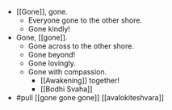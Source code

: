 - [[Gone]], gone.
	- Everyone gone to the other shore.
  - Gone kindly!
- Gone, [[gone]].
	- Gone across to the other shore.
	- Gone beyond!
  - Gone lovingly.
  - Gone with compassion.
	- [[Awakening]] together!
    - [[Bodhi Svaha]]
- #pull [[gone gone gone]] [[avalokiteshvara]]
